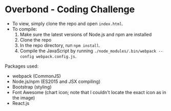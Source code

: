 # Overbond - Coding Challenge

  * To view, simply clone the repo and open `index.html`.
  * To compile:
    1. Make sure the latest versions of Node.js and npm are installed
    2. Clone the repo
    3. In the repo directory, run `npm install`.
    4. Compile the JavaScript by running `./node_modules/.bin/webpack --config webpack.config.js`.
  
Packages used:
  * webpack (CommonJS)
  * Node.js/npm (ES2015 and JSX compiling)
  * Bootstrap (styling)
  * Font Awesome (chart icon; note that I couldn't locate the exact icon as in the image)
  * React.js
